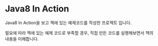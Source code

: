 # Java8 In Action

Java8 In Action을 보고 책에 있는 예제코드를 작성한 프로젝트 입니다.

필요에 따라 책에 있는 예제 코드로 부족할 경우, 직접 만든 코드를 실행해보면서 책의 내용을 이해합니다.


